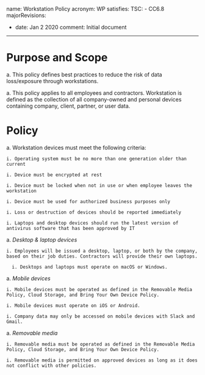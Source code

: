 name: Workstation Policy
acronym: WP
satisfies:
  TSC:
    - CC6.8
majorRevisions:
  - date: Jan 2 2020
    comment: Initial document
---

# Purpose and Scope

a. This policy defines best practices to reduce the risk of data loss/exposure through workstations.

a. This policy applies to all employees and contractors. Workstation is defined as the collection of all company-owned and personal devices containing company, client, partner, or user data.

# Policy

a. Workstation devices must meet the following criteria:

    i. Operating system must be no more than one generation older than current

    i. Device must be encrypted at rest

    i. Device must be locked when not in use or when employee leaves the workstation

    i. Device must be used for authorized business purposes only

    i. Loss or destruction of devices should be reported immediately

    i. Laptops and desktop devices should run the latest version of antivirus software that has been approved by IT

a. *Desktop & laptop devices*

    i. Employees will be issued a desktop, laptop, or both by the company, based on their job duties. Contractors will provide their own laptops.

	  i. Desktops and laptops must operate on macOS or Windows.

a. *Mobile devices*

    i. Mobile devices must be operated as defined in the Removable Media Policy, Cloud Storage, and Bring Your Own Device Policy.

    i. Mobile devices must operate on iOS or Android.

    i. Company data may only be accessed on mobile devices with Slack and Gmail.

a. *Removable media*

    i. Removable media must be operated as defined in the Removable Media Policy, Cloud Storage, and Bring Your Own Device Policy.

    i. Removable media is permitted on approved devices as long as it does not conflict with other policies.
